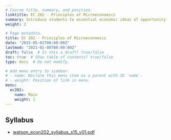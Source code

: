 ```yaml
---
# Course title, summary, and position.
linktitle: EC 202 - Principles of Microeconomics
summary: Introduce students to essential economic ideas of opportunity cost and incentives.
weight: 2

# Page metadata.
title: EC 202 - Principles of Microeconomics
date: "2015-05-01T00:00:00Z"
lastmod: "2021-02-08T00:00:00Z"
draft: false  # Is this a draft? true/false
toc: true  # Show table of contents? true/false
type: docs  # Do not modify.

# Add menu entry to sidebar.
# - name: Declare this menu item as a parent with ID `name`.
# - weight: Position of link in menu.
menu:
  ec202:
    name: Main
    weight: 1
---
```


## Syllabus
* [watson_econ202_syllabus_s15_v01.pdf](/files/class/ec202/watson_econ202_syllabus_s15_v01.pdf)   
